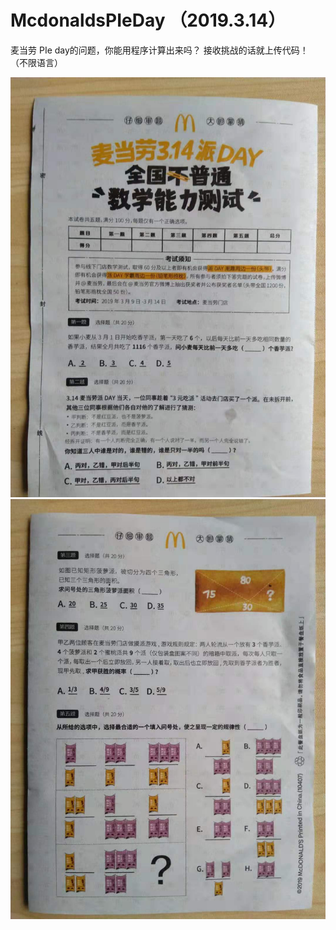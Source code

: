 # McdonaldsPIeDay （2019.3.14）


麦当劳 PIe day的问题，你能用程序计算出来吗？
接收挑战的话就上传代码！（不限语言）

![first page](https://github.com/overheat/McdonaldsPIeDay/raw/master/1.jpg)
![second page](https://github.com/overheat/McdonaldsPIeDay/raw/master/2.jpg)
